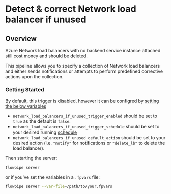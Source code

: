 # Detect & correct Network load balancer if unused

## Overview

Azure Network load balancers with no backend service instance attached still cost money and should be deleted.

This pipeline allows you to specify a collection of Network load balancers and either sends notifications or attempts to perform predefined corrective actions upon the collection.

### Getting Started

By default, this trigger is disabled, however it can be configred by [setting the below variables](https://flowpipe.io/docs/build/mod-variables#passing-input-variables)
- `network_load_balancers_if_unused_trigger_enabled` should be set to `true` as the default is `false`.
- `network_load_balancers_if_unused_trigger_schedule` should be set to your desired running [schedule](https://flowpipe.io/docs/flowpipe-hcl/trigger/schedule#more-examples)
- `network_load_balancers_if_unused_default_action` should be set to your desired action (i.e. `"notify"` for notifications or `"delete_lb"` to delete the load balancer).

Then starting the server:
```sh
flowpipe server
```

or if you've set the variables in a `.fpvars` file:
```sh
flowpipe server --var-file=/path/to/your.fpvars
```